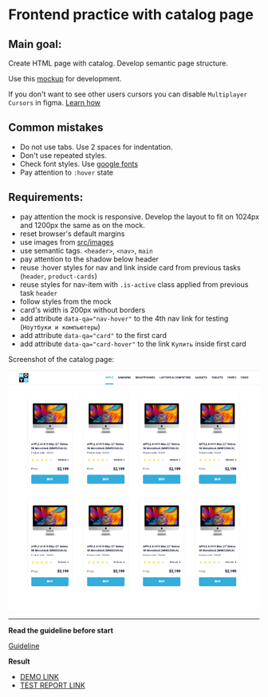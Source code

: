 # Frontend practice with catalog page

## Main goal:

Create HTML page with catalog. Develop semantic page structure.

Use this [mockup](https://www.figma.com/file/euXjY316CHKYkPRO1K0kjLsF/Moyo-Catalog?node-id=0%3A1)
for development.

If you don't want to see other users cursors you can disable `Multiplayer Cursors` in figma. [Learn how](https://mate-academy.github.io/layout_task-guideline/figma.html#multiplayer-cursors)

## Common mistakes

- Do not use tabs. Use 2 spaces for indentation.
- Don't use repeated styles.
- Check font styles. Use [google fonts](https://fonts.google.com/)
- Pay attention to `:hover` state

## Requirements:

- pay attention the mock is responsive. Develop the layout to fit on 1024px and
  1200px the same as on the mock.
- reset browser's default margins
- use images from [src/images](src/images)
- use semantic tags. `<header>`, `<nav>`, `main`
- pay attention to the shadow below header
- reuse :hover styles for nav and link inside card from previous tasks
  (`header`, `product-cards`)
- reuse styles for nav-item with `.is-active` class applied from previous task
  `header`
- follow styles from the mock
- card's width is 200px without borders
- add attribute `data-qa="nav-hover"` to the 4th nav link for testing (`Ноутбуки и компьютеры`)
- add attribute `data-qa="card"` to the first card
- add attribute `data-qa="card-hover"` to the link `Купить` inside first card

Screenshot of the catalog page:

![screenshot](./references/catalog-example.png)

---

**Read the guideline before start**

[Guideline](https://mate-academy.github.io/layout_task-guideline/)

**Result**

- [DEMO LINK](https://lowlifeboy.github.io/layout_catalog/)
- [TEST REPORT LINK](https://lowlifeboy.github.io/layout_catalog/report/html_report/)
